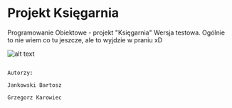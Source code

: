 # Projekt Księgarnia
Programowanie Obiektowe - projekt "Księgarnia"
Wersja testowa. Ogólnie to nie wiem co tu jeszcze, ale to wyjdzie w praniu xD





![alt text](https://i.ytimg.com/vi/mKue4WuagL8/hqdefault.jpg)


                                                                                                                                       Autorzy:
                                                                                                                            Jankowski Bartosz
                                                                                                                            Grzegorz Karowiec
                                                                                                                            

